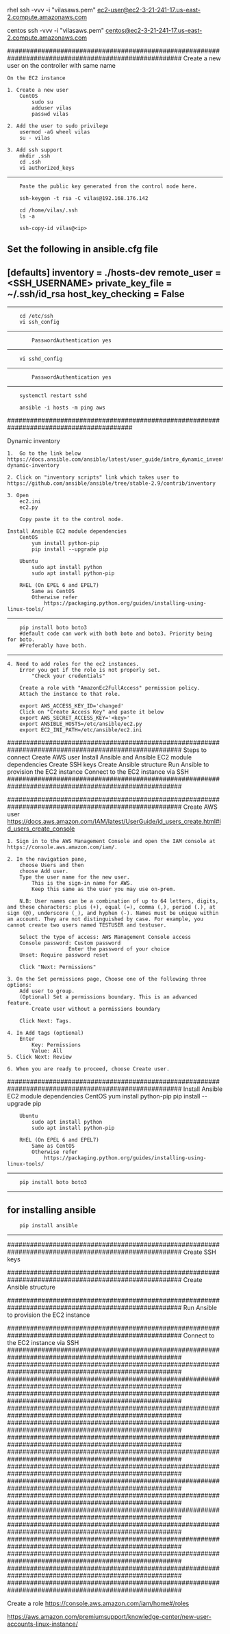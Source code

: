 rhel
ssh -vvv -i "vilasaws.pem" ec2-user@ec2-3-21-241-17.us-east-2.compute.amazonaws.com

centos
ssh -vvv -i "vilasaws.pem" centos@ec2-3-21-241-17.us-east-2.compute.amazonaws.com


######################################################################################################
Create a new user on the controller with same name

	On the EC2 instance
	
	1. Create a new user 
		CentOS
			sudo su
			adduser vilas
			passwd vilas
		
	2. Add the user to sudo privilege
		usermod -aG wheel vilas
		su - vilas

	3. Add ssh support
		mkdir .ssh
		cd .ssh
		vi authorized_keys
--------------------------------------------------------------
		Paste the public key generated from the control node here.
			
		ssh-keygen -t rsa -C vilas@192.168.176.142
	
		cd /home/vilas/.ssh
		ls -a
		
		ssh-copy-id vilas@<ip>
	

Set the following in ansible.cfg file
------------------------------------------------------------------------
[defaults]
inventory = ./hosts-dev
remote_user = <SSH_USERNAME>
private_key_file = ~/.ssh/id_rsa
host_key_checking = False
------------------------------------------------------------------------	
			
--------------------------------------------------------------
		cd /etc/ssh
		vi ssh_config
--------------------------------------------------------------		
			PasswordAuthentication yes
--------------------------------------------------------------
		vi sshd_config
--------------------------------------------------------------		
			PasswordAuthentication yes
--------------------------------------------------------------
		systemctl restart sshd
			
		ansible -i hosts -m ping aws
		
#########################################################################################

Dynamic inventory
		
	1. 	Go to the link below 
	https://docs.ansible.com/ansible/latest/user_guide/intro_dynamic_inventory.html#intro-dynamic-inventory
	
	2. Click on "inventory scripts" link which takes user to 
	https://github.com/ansible/ansible/tree/stable-2.9/contrib/inventory
	
	3. Open 
		ec2.ini
		ec2.py
		
		Copy paste it to the control node.

	Install Ansible EC2 module dependencies
		CentOS
			yum install python-pip
			pip install --upgrade pip

		Ubuntu
			sudo apt install python
			sudo apt install python-pip
		
		RHEL (On EPEL 6 and EPEL7)
			Same as CentOS
			Otherwise refer 
				https://packaging.python.org/guides/installing-using-linux-tools/

-----------------------------------------				
		pip install boto boto3 
		#default code can work with both boto and boto3. Priority being for boto.
		#Preferably have both.
-----------------------------------------
		
	4. Need to add roles for the ec2 instances.
		Error you get if the role is not properly set.
			"Check your credentials"
			
		Create a role with "AmazonEc2FullAccess" permission policy.
		Attach the instance to that role.
		
		export AWS_ACCESS_KEY_ID='changed'
		Click on "Create Access Key" and paste it below
		export AWS_SECRET_ACCESS_KEY='<key>'
		export ANSIBLE_HOSTS=/etc/ansible/ec2.py
		export EC2_INI_PATH=/etc/ansible/ec2.ini
######################################################################################################
Steps to connect
	Create AWS user
	Install Ansible and Ansible EC2 module dependencies
	Create SSH keys
	Create Ansible structure
	Run Ansible to provision the EC2 instance
	Connect to the EC2 instance via SSH
######################################################################################################	

######################################################################################################
	Create AWS user
https://docs.aws.amazon.com/IAM/latest/UserGuide/id_users_create.html#id_users_create_console

	1. Sign in to the AWS Management Console and open the IAM console at https://console.aws.amazon.com/iam/.

	2. In the navigation pane, 
		choose Users and then 
		choose Add user.
		Type the user name for the new user. 
			This is the sign-in name for AWS. 
			Keep this same as the user you may use on-prem.
			
		N.B: User names can be a combination of up to 64 letters, digits, and these characters: plus (+), equal (=), comma (,), period (.), at sign (@), underscore (_), and hyphen (-). Names must be unique within an account. They are not distinguished by case. For example, you cannot create two users named TESTUSER and testuser.

		Select the type of access: AWS Management Console access
		Console password: Custom password
						Enter the password of your choice
		Unset: Require password reset

		Click "Next: Permissions"

	3. On the Set permissions page, Choose one of the following three options:
		Add user to group. 
		(Optional) Set a permissions boundary. This is an advanced feature.
			Create user without a permissions boundary
			
		Click Next: Tags.

	4. In Add tags (optional)
		Enter 
			Key: Permissions
			Value: All
	5. Click Next: Review 
	
	6. When you are ready to proceed, choose Create user.

######################################################################################################
	Install Ansible EC2 module dependencies
		CentOS
			yum install python-pip
			pip install --upgrade pip

		Ubuntu
			sudo apt install python
			sudo apt install python-pip
		
		RHEL (On EPEL 6 and EPEL7)
			Same as CentOS
			Otherwise refer 
				https://packaging.python.org/guides/installing-using-linux-tools/

-----------------------------------------				
		pip install boto boto3
-----------------------------------------
for installing ansible
-----------------------------------------
		pip install ansible
-----------------------------------------
######################################################################################################
	Create SSH keys

######################################################################################################
	Create Ansible structure

######################################################################################################
	Run Ansible to provision the EC2 instance

######################################################################################################
	Connect to the EC2 instance via SSH
######################################################################################################
######################################################################################################
######################################################################################################
######################################################################################################
######################################################################################################
######################################################################################################
######################################################################################################
######################################################################################################
######################################################################################################
######################################################################################################
######################################################################################################
######################################################################################################
######################################################################################################
######################################################################################################
######################################################################################################
######################################################################################################
######################################################################################################

Create a role
	https://console.aws.amazon.com/iam/home#/roles

https://aws.amazon.com/premiumsupport/knowledge-center/new-user-accounts-linux-instance/



